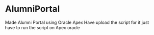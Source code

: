 # AlumniPortal
Made Alumni Portal using Oracle Apex
Have upload the script for it just have to run the script on Apex oracle 
